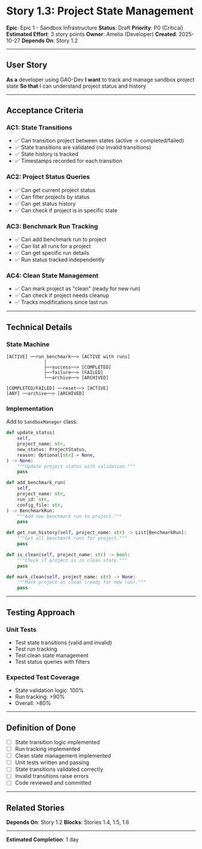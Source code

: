 # Story 1.3: Project State Management

**Epic**: Epic 1 - Sandbox Infrastructure
**Status**: Draft
**Priority**: P0 (Critical)
**Estimated Effort**: 3 story points
**Owner**: Amelia (Developer)
**Created**: 2025-10-27
**Depends On**: Story 1.2

---

## User Story

**As a** developer using GAO-Dev
**I want** to track and manage sandbox project state
**So that** I can understand project status and history

---

## Acceptance Criteria

### AC1: State Transitions
- ✅ Can transition project between states (active → completed/failed)
- ✅ State transitions are validated (no invalid transitions)
- ✅ State history is tracked
- ✅ Timestamps recorded for each transition

### AC2: Project Status Queries
- ✅ Can get current project status
- ✅ Can filter projects by status
- ✅ Can get status history
- ✅ Can check if project is in specific state

### AC3: Benchmark Run Tracking
- ✅ Can add benchmark run to project
- ✅ Can list all runs for a project
- ✅ Can get specific run details
- ✅ Run status tracked independently

### AC4: Clean State Management
- ✅ Can mark project as "clean" (ready for new run)
- ✅ Can check if project needs cleanup
- ✅ Tracks modifications since last run

---

## Technical Details

### State Machine

```
[ACTIVE] ──run benchmark──> [ACTIVE with runs]
              │
              ├──success──> [COMPLETED]
              ├──failure──> [FAILED]
              └──archive──> [ARCHIVED]

[COMPLETED/FAILED] ──reset──> [ACTIVE]
[ANY] ──archive──> [ARCHIVED]
```

### Implementation

Add to `SandboxManager` class:

```python
def update_status(
    self,
    project_name: str,
    new_status: ProjectStatus,
    reason: Optional[str] = None,
) -> None:
    """Update project status with validation."""
    pass

def add_benchmark_run(
    self,
    project_name: str,
    run_id: str,
    config_file: str,
) -> BenchmarkRun:
    """Add new benchmark run to project."""
    pass

def get_run_history(self, project_name: str) -> List[BenchmarkRun]:
    """Get all benchmark runs for project."""
    pass

def is_clean(self, project_name: str) -> bool:
    """Check if project is in clean state."""
    pass

def mark_clean(self, project_name: str) -> None:
    """Mark project as clean (ready for new run)."""
    pass
```

---

## Testing Approach

### Unit Tests
- Test state transitions (valid and invalid)
- Test run tracking
- Test clean state management
- Test status queries with filters

### Expected Test Coverage
- State validation logic: 100%
- Run tracking: >90%
- Overall: >80%

---

## Definition of Done

- [ ] State transition logic implemented
- [ ] Run tracking implemented
- [ ] Clean state management implemented
- [ ] Unit tests written and passing
- [ ] State transitions validated correctly
- [ ] Invalid transitions raise errors
- [ ] Code reviewed and committed

---

## Related Stories

**Depends On**: Story 1.2
**Blocks**: Stories 1.4, 1.5, 1.6

---

**Estimated Completion**: 1 day
